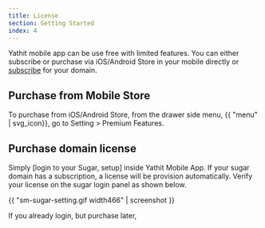 ```yaml
---
title: License
section: Getting Started
index: 4
---
```


Yathit mobile app can be use free with limited features. You can either subscribe or purchase via iOS/Android Store in your mobile directly or [subscribe](https://www.yathit.com/pricing.html) for your domain. 

## Purchase from Mobile Store

To purchase from iOS/Android Store, from the drawer side menu, {{ "menu" | svg_icon}}, go to Setting > Premium Features. 

## Purchase domain license 

Simply [login to your Sugar, setup] inside Yathit Mobile App. If your sugar domain has a subscription, a license will be provision automatically. Verify your license on the sugar login panel as shown below. 

{{ "sm-sugar-setting.gif width466" | screenshot }}

If you already login, but purchase later, 

